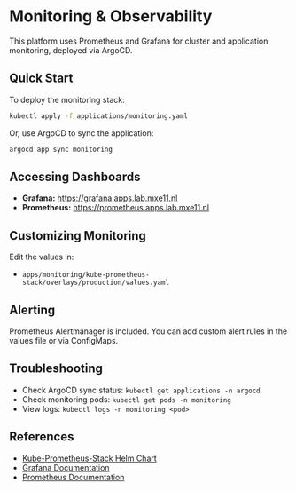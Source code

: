 # Monitoring & Observability

This platform uses Prometheus and Grafana for cluster and application monitoring, deployed via ArgoCD.

## Quick Start

To deploy the monitoring stack:

```bash
kubectl apply -f applications/monitoring.yaml
```

Or, use ArgoCD to sync the application:

```bash
argocd app sync monitoring
```

## Accessing Dashboards

- **Grafana:** https://grafana.apps.lab.mxe11.nl
- **Prometheus:** https://prometheus.apps.lab.mxe11.nl

## Customizing Monitoring

Edit the values in:
- `apps/monitoring/kube-prometheus-stack/overlays/production/values.yaml`

## Alerting

Prometheus Alertmanager is included. You can add custom alert rules in the values file or via ConfigMaps.

## Troubleshooting

- Check ArgoCD sync status: `kubectl get applications -n argocd`
- Check monitoring pods: `kubectl get pods -n monitoring`
- View logs: `kubectl logs -n monitoring <pod>`

## References
- [Kube-Prometheus-Stack Helm Chart](https://github.com/prometheus-community/helm-charts/tree/main/charts/kube-prometheus-stack)
- [Grafana Documentation](https://grafana.com/docs/)
- [Prometheus Documentation](https://prometheus.io/docs/)
